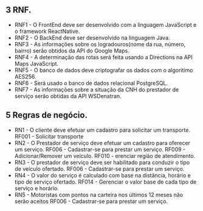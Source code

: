 ## 3 RNF.
+ RNF1 - O FrontEnd deve ser desenvolvido com a linguagem JavaScript e o framework ReactNative.
+ RNF2 - O BackEnd deve ser desenvolvido na linguagem Java.
+ RNF3 - As informações sobre os logradouros(nome da rua, número, bairro) serão obtidos da API do Google Maps.
+ RNF4 - A determinação das rotas será feita usando a Directions na API Maps JavaScript.
+ RNF5 - O banco de dados deve criptografar os dados com o algoritimo AES256.
+ RNF6 - Será usado o banco de dados relacional PostgreSQL.
+ RNF7 - As informações sobre a situação da CNH do prestador de serviço serão obtidas da API WSDenatran.


## 5 Regras de negócio.
+ RN1 - O cliente deve efetuar um cadastro para solicitar um transporte.
	RF001 - Solicitar transporte
+ RN2 - O Prestador de serviço deve efetuar um cadastro para oferecer um serviço.
	RF006 - Cadastrar-se para prestar um serviço.
	RF009 - Adicionar/Remover um veículo.
	RF010 - erenciar região de atendimento.
+ RN3 - O prestador de serviço deve ser habilitado para conduzir o tipo de veículo ofertado.
	RF006 - Cadastrar-se para prestar um serviço.
+ RN4 - O valor do serviço é calculado com base na distância, horário e tipo de serviço ofertado.
	RF014 - Gerenciar o valor base de cada tipo de serviço e horário.
+ RN5 - Motoristas com pontos na carteira nos últimos 12 meses não serão aceitos
	RF006 - Cadastrar-se para prestar um serviço.